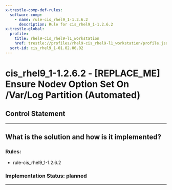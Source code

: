 ```yaml
---
x-trestle-comp-def-rules:
  software-comp:
    - name: rule-cis_rhel9_1-1.2.6.2
      description: Rule for cis_rhel9_1-1.2.6.2
x-trestle-global:
  profile:
    title: rhel9-cis_rhel9-l1_workstation
    href: trestle://profiles/rhel9-cis_rhel9-l1_workstation/profile.json
  sort-id: cis_rhel9_1-01.02.06.02
---
```


# cis_rhel9_1-1.2.6.2 - \[REPLACE_ME\] Ensure Nodev Option Set On /Var/Log Partition (Automated)

## Control Statement

______________________________________________________________________

## What is the solution and how is it implemented?

<!-- For implementation status enter one of: implemented, partial, planned, alternative, not-applicable -->

<!-- Note that the list of rules under ### Rules: is read-only and changes will not be captured after assembly to JSON -->

<!-- Add control implementation description here for control: cis_rhel9_1-1.2.6.2 -->

### Rules:

  - rule-cis_rhel9_1-1.2.6.2

### Implementation Status: planned

______________________________________________________________________

